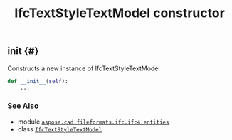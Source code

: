 ﻿---
title: IfcTextStyleTextModel constructor
second_title: Aspose.CAD for Python via .NET API References
description: 
type: docs
weight: 10
url: /python-net/aspose.cad.fileformats.ifc.ifc4.entities/ifctextstyletextmodel/__init__/
is_root: false
---

## __init__ {#}

Constructs a new instance of IfcTextStyleTextModel



```python
def __init__(self):
    ...
```





### See Also
* module [`aspose.cad.fileformats.ifc.ifc4.entities`](../../)
* class [`IfcTextStyleTextModel`](/cad/python-net/aspose.cad.fileformats.ifc.ifc4.entities/ifctextstyletextmodel)
